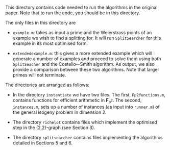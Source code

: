 This directory contains code needed to run the algorithms in the original paper. Note that to run the code, you should be in this directory. 

The only files in this directory are 
- `example.m`: takes as input a prime and the Weierstrass points of an example we wish to find a splitting for. It will run `SplitSearcher` for this example in its most optimised form. 

- `extendedexample.m`: this gives a more extended example which will generate a number of examples and proceed to solve them using both `SplitSeacher` and the Costello--Smith algorithm. As output, we also provide a comparison between these two algorithms. Note that larger primes will not terminate.  

The directories are arranged as follows:
- In the directory `instantiate` we have two files. The first, `Fp2functions.m`, contains functions for efficient arithmetic in **F**<sub>p<sup>2</sup></sub>. The second, `instances.m`, sets up a number of instances (as input into `runner.m`) of the general isogeny problem in dimension 2.

- The directory `richelot` contains files which implement the optimised step in the (2,2)-graph (see Section 3).

- The directory `splitsearcher` contains files implementing the algorithms detailed in Sections 5 and 6.  